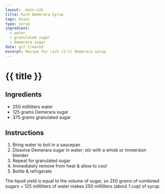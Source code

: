 ```yaml
---
layout: _main.njk
title: Rich Demerara Syrup
tags: mixes
type: syrup
ingredient:
  - water
  - granulated sugar
  - Demerara sugar
date: git Created
excerpt: Recipe for rich (2:1) Demerara syrup
---
```


<!-- markdownlint-disable MD025 -->
# {{ title }}
<!-- markdownlint-enable MD025 -->

## Ingredients

* 250 milliliters water
* 125 grams Demerara sugar
* 375 grams granulated sugar

## Instructions

1. Bring water to boil in a saucepan
2. Dissolve Demerara sugar in water; stir with a whisk or immersion blender
3. Repeat for granulated sugar
4. Immediately remove from heat & allow to cool
5. Bottle & refrigerate

<tiki-callout type="tip">

  The liquid yield is equal to the volume of sugar, so 250 grams of combined sugars + 125 milliliters of water makes 250 milliliters (about 1 cup) of syrup.

</tiki-callout>

<div
  class="sr-only"
  data-cat[0]="Syrup"
  data-ingredient[0]="Water"
  data-ingredient[1]="Sugar, granulated"
  data-ingredient[2]="Sugar, Demerara"
  data-pagefind-filter="
    Category[data-cat[0]],
    Ingredient[data-ingredient[0]],
    Ingredient[data-ingredient[1]],
    Ingredient[data-ingredient[2]],
    Pantry[data-ingredient[0]],
    Pantry[data-ingredient[1]],
    Pantry[data-ingredient[2]]
  "
>
</div>
